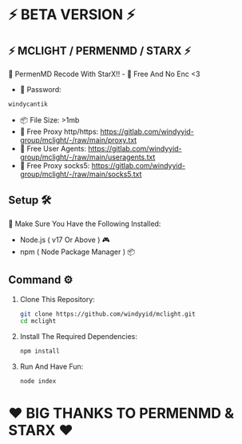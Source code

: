 # ⚡ BETA VERSION ⚡

## ⚡ MCLIGHT / PERMENMD / STARX ⚡
🚀 PermenMD Recode With StarX!! - 🚀 Free And No Enc <3

- 🔑 Password:
```bash
windycantik
```
- 📦 File Size: >1mb
- 📡 Free Proxy http/https: https://gitlab.com/windyyid-group/mclight/-/raw/main/proxy.txt
- 📡 Free User Agents: https://gitlab.com/windyyid-group/mclight/-/raw/main/useragents.txt
- 📡 Free Proxy socks5: https://gitlab.com/windyyid-group/mclight/-/raw/main/socks5.txt

## Setup 🛠️

🔔 Make Sure You Have the Following Installed:

- Node.js ( v17 Or Above ) 🎮
- npm ( Node Package Manager ) 📦

## Command ⚙

1. Clone This Repository:

   ```bash
   git clone https://github.com/windyyid/mclight.git
   cd mclight
   ```

2. Install The Required Dependencies:

   ```bash
   npm install
   ```
   
3. Run And Have Fun:

   ```bash
   node index
   ```
   
# ❤ BIG THANKS TO PERMENMD & STARX ❤

